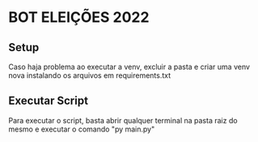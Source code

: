 # BOT ELEIÇÕES 2022

## Setup

Caso haja problema ao executar a venv, excluir a pasta e criar uma venv nova instalando os arquivos em requirements.txt


## Executar Script

Para executar o script, basta abrir qualquer terminal na pasta raiz do mesmo e executar o comando "py main.py"
